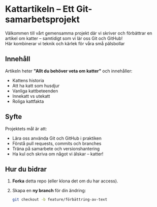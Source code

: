 # Kattartikeln – Ett Git-samarbetsprojekt 

Välkommen till vårt gemensamma projekt där vi skriver och förbättrar en artikel om katter – samtidigt som vi lär oss Git och GitHub!  
Här kombinerar vi teknik och kärlek för våra små pälsbollar

## Innehåll

Artikeln heter **"Allt du behöver veta om katter"** och innehåller:

- Kattens historia  
- Att ha katt som husdjur  
- Vanliga kattbeteenden  
- Innekatt vs utekatt  
- Roliga kattfakta  

## Syfte

Projektets mål är att:

- Lära oss använda Git och GitHub i praktiken  
- Förstå pull requests, commits och branches  
- Träna på samarbete och versionshantering  
- Ha kul och skriva om något vi älskar – katter!

## Hur du bidrar

1. **Forka** detta repo (eller klona det om du har access).  
2. Skapa en **ny branch** för din ändring:  

   ```bash
   git checkout -b feature/förbättring-av-text
